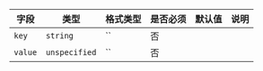 | 字段 | 类型 | 格式类型 | 是否必须 | 默认值 | 说明 |
|---|---|---|---|---|---|
| `key` | `string` | `` | 否 |  |
| `value` | `unspecified` | `` | 否 |  |
